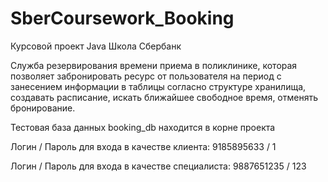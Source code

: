 # SberCoursework_Booking
Курсовой проект Java Школа Сбербанк

Служба резервирования времени приема в поликлинике, которая позволяет забронировать ресурс от пользователя на период 
с занесением информации в таблицы согласно структуре хранилища, создавать расписание, искать ближайшее свободное время, 
отменять бронирование.

Тестовая база данных booking_db находится в корне проекта

Логин / Пароль для входа в качестве клиента: 9185895633 / 1

Логин / Пароль для входа в качестве специалиста: 9887651235 / 123
